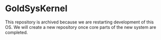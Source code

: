 # GoldSysKernel
This repository is archived because we are restarting development of this OS. We will create a new repository once core parts of the new system are completed.
